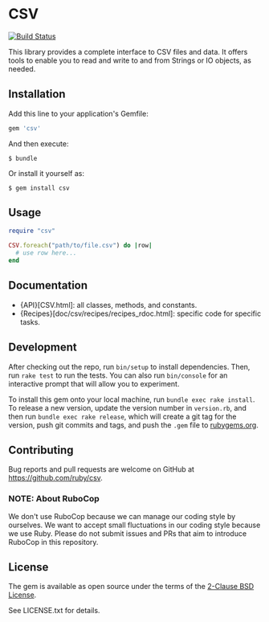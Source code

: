 # CSV

[![Build Status](https://travis-ci.org/ruby/csv.svg?branch=master)](https://travis-ci.org/ruby/csv)

This library provides a complete interface to CSV files and data. It offers tools to enable you to read and write to and from Strings or IO objects, as needed.

## Installation

Add this line to your application's Gemfile:

```ruby
gem 'csv'
```

And then execute:

    $ bundle

Or install it yourself as:

    $ gem install csv

## Usage

```ruby
require "csv"

CSV.foreach("path/to/file.csv") do |row|
  # use row here...
end
```

## Documentation

- {API}[CSV.html]:  all classes, methods, and constants.
- {Recipes}[doc/csv/recipes/recipes_rdoc.html]:  specific code for specific tasks.

## Development

After checking out the repo, run `bin/setup` to install dependencies. Then, run `rake test` to run the tests. You can also run `bin/console` for an interactive prompt that will allow you to experiment.

To install this gem onto your local machine, run `bundle exec rake install`. To release a new version, update the version number in `version.rb`, and then run `bundle exec rake release`, which will create a git tag for the version, push git commits and tags, and push the `.gem` file to [rubygems.org](https://rubygems.org).

## Contributing

Bug reports and pull requests are welcome on GitHub at https://github.com/ruby/csv.

### NOTE: About RuboCop

We don't use RuboCop because we can manage our coding style by ourselves. We want to accept small fluctuations in our coding style because we use Ruby.
Please do not submit issues and PRs that aim to introduce RuboCop in this repository.

## License

The gem is available as open source under the terms of the [2-Clause BSD License](https://opensource.org/licenses/BSD-2-Clause).

See LICENSE.txt for details.
